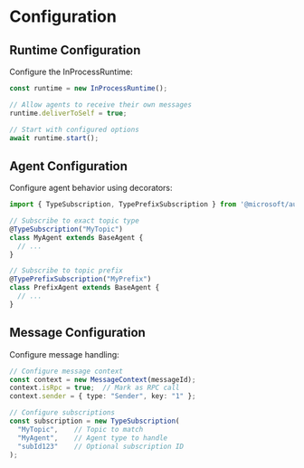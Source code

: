 # Configuration

## Runtime Configuration

Configure the InProcessRuntime:

```typescript
const runtime = new InProcessRuntime();

// Allow agents to receive their own messages
runtime.deliverToSelf = true;

// Start with configured options
await runtime.start();
```

## Agent Configuration 

Configure agent behavior using decorators:

```typescript
import { TypeSubscription, TypePrefixSubscription } from '@microsoft/autogen-ts/core';

// Subscribe to exact topic type
@TypeSubscription("MyTopic")
class MyAgent extends BaseAgent {
  // ...
}

// Subscribe to topic prefix
@TypePrefixSubscription("MyPrefix")
class PrefixAgent extends BaseAgent {
  // ...
}
```

## Message Configuration

Configure message handling:

```typescript
// Configure message context
const context = new MessageContext(messageId);
context.isRpc = true;  // Mark as RPC call
context.sender = { type: "Sender", key: "1" };

// Configure subscriptions
const subscription = new TypeSubscription(
  "MyTopic",    // Topic to match
  "MyAgent",    // Agent type to handle
  "subId123"    // Optional subscription ID
);
```
